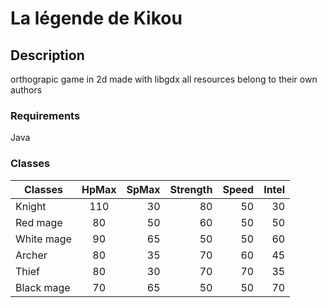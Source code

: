 # La légende de Kikou

## Description
orthograpic game in 2d
made with libgdx
all resources belong to their own authors

### Requirements
Java


### Classes
| Classes        | HpMax    |   SpMax   |   Strength    |   Speed  |    Intel
| ------------- |:---------:| ---------:| ---------:| ---------:| ---------:|
| Knight    | 110 | 30 | 80 | 50|30
| Red mage  | 80 | 50 | 60 | 50|50
| White mage |90 | 65 | 50 | 50|60
| Archer |80 | 35 | 70 | 60|45
| Thief |80 | 30 | 70 | 70|35
| Black mage |70 | 65 | 50 | 50|70
